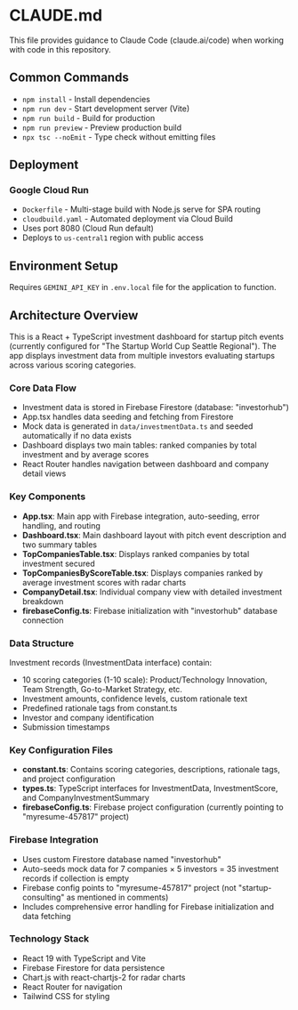 # CLAUDE.md

This file provides guidance to Claude Code (claude.ai/code) when working with code in this repository.

## Common Commands

- `npm install` - Install dependencies
- `npm run dev` - Start development server (Vite)
- `npm run build` - Build for production
- `npm run preview` - Preview production build
- `npx tsc --noEmit` - Type check without emitting files

## Deployment

### Google Cloud Run
- `Dockerfile` - Multi-stage build with Node.js serve for SPA routing
- `cloudbuild.yaml` - Automated deployment via Cloud Build
- Uses port 8080 (Cloud Run default)
- Deploys to `us-central1` region with public access

## Environment Setup

Requires `GEMINI_API_KEY` in `.env.local` file for the application to function.

## Architecture Overview

This is a React + TypeScript investment dashboard for startup pitch events (currently configured for "The Startup World Cup Seattle Regional"). The app displays investment data from multiple investors evaluating startups across various scoring categories.

### Core Data Flow
- Investment data is stored in Firebase Firestore (database: "investorhub")
- App.tsx handles data seeding and fetching from Firestore
- Mock data is generated in `data/investmentData.ts` and seeded automatically if no data exists
- Dashboard displays two main tables: ranked companies by total investment and by average scores
- React Router handles navigation between dashboard and company detail views

### Key Components
- **App.tsx**: Main app with Firebase integration, auto-seeding, error handling, and routing
- **Dashboard.tsx**: Main dashboard layout with pitch event description and two summary tables
- **TopCompaniesTable.tsx**: Displays ranked companies by total investment secured
- **TopCompaniesByScoreTable.tsx**: Displays companies ranked by average investment scores with radar charts
- **CompanyDetail.tsx**: Individual company view with detailed investment breakdown
- **firebaseConfig.ts**: Firebase initialization with "investorhub" database connection

### Data Structure
Investment records (InvestmentData interface) contain:
- 10 scoring categories (1-10 scale): Product/Technology Innovation, Team Strength, Go-to-Market Strategy, etc.
- Investment amounts, confidence levels, custom rationale text
- Predefined rationale tags from constant.ts
- Investor and company identification
- Submission timestamps

### Key Configuration Files
- **constant.ts**: Contains scoring categories, descriptions, rationale tags, and project configuration
- **types.ts**: TypeScript interfaces for InvestmentData, InvestmentScore, and CompanyInvestmentSummary
- **firebaseConfig.ts**: Firebase project configuration (currently pointing to "myresume-457817" project)

### Firebase Integration
- Uses custom Firestore database named "investorhub" 
- Auto-seeds mock data for 7 companies × 5 investors = 35 investment records if collection is empty
- Firebase config points to "myresume-457817" project (not "startup-consulting" as mentioned in comments)
- Includes comprehensive error handling for Firebase initialization and data fetching

### Technology Stack
- React 19 with TypeScript and Vite
- Firebase Firestore for data persistence
- Chart.js with react-chartjs-2 for radar charts
- React Router for navigation
- Tailwind CSS for styling
